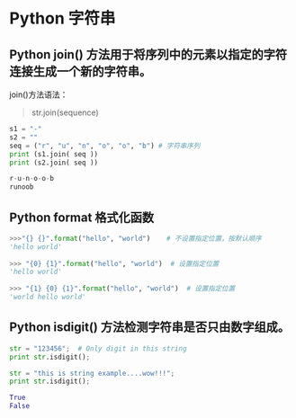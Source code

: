 # Python 字符串

## Python join() 方法用于将序列中的元素以指定的字符连接生成一个新的字符串。

join()方法语法： 
>str.join(sequence)

```python
s1 = "-"
s2 = ""
seq = ("r", "u", "n", "o", "o", "b") # 字符串序列
print (s1.join( seq ))
print (s2.join( seq ))

r-u-n-o-o-b
runoob
```

## Python format 格式化函数
```python
>>>"{} {}".format("hello", "world")    # 不设置指定位置，按默认顺序
'hello world'
 
>>> "{0} {1}".format("hello", "world")  # 设置指定位置
'hello world'
 
>>> "{1} {0} {1}".format("hello", "world")  # 设置指定位置
'world hello world'
```

## Python isdigit() 方法检测字符串是否只由数字组成。
```python
str = "123456";  # Only digit in this string
print str.isdigit();

str = "this is string example....wow!!!";
print str.isdigit();

True
False
```
